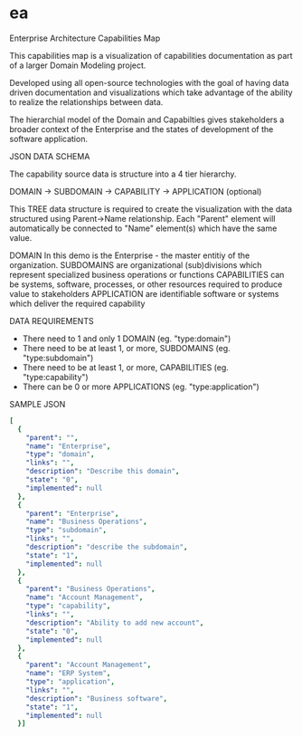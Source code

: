 # ea
Enterprise Architecture Capabilities Map

This capabilities map is a visualization of capabilities documentation as part of a larger Domain Modeling project.

Developed using all open-source technologies with the goal of having data driven documentation and visualizations which take advantage of the ability to realize the relationships between data.

The hierarchial model of the Domain and Capabilties gives stakeholders a broader context of the Enterprise and the states of development of the software application.

JSON DATA SCHEMA

The capability source data is structure into a 4 tier hierarchy.

DOMAIN -> SUBDOMAIN -> CAPABILITY -> APPLICATION (optional)

This TREE data structure is required to create the visualization with the data structured using Parent->Name relationship.
Each "Parent" element will automatically be connected to  "Name" element(s) which have the same value.


DOMAIN In this demo is the Enterprise - the master entitiy of the organization.
SUBDOMAINS are organizational (sub)divisions which represent specialized business operations or functions
CAPABILITIES can be systems, software, processes, or other resources required to produce value to stakeholders
APPLICATION are identifiable software or systems which deliver the required capability

DATA REQUIREMENTS
- There need to 1 and only 1 DOMAIN  (eg. "type:domain")
- There need to be at least 1, or more, SUBDOMAINS  (eg. "type:subdomain")
- There need to be at least 1, or more, CAPABILITIES (eg. "type:capability")
- There can be 0 or more APPLICATIONS (eg. "type:application")

SAMPLE JSON
```` YAML
[
  {
    "parent": "",
    "name": "Enterprise",
    "type": "domain",
    "links": "", 
    "description": "Describe this domain", 
    "state": "0", 
    "implemented": null
  },
  {
    "parent": "Enterprise",
    "name": "Business Operations",
    "type": "subdomain",
    "links": "",
    "description": "describe the subdomain",
    "state": "1",
    "implemented": null
  },
  {
    "parent": "Business Operations",
    "name": "Account Management",
    "type": "capability",
    "links": "",
    "description": "Ability to add new account",
    "state": "0",
    "implemented": null
  },
  {
    "parent": "Account Management",
    "name": "ERP System",
    "type": "application",
    "links": "",
    "description": "Business software",
    "state": "1",
    "implemented": null
  }]
